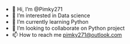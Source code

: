 - 👋 Hi, I’m @Pimky271
- 👀 I’m interested in Data science
- 🌱 I’m currently learning Python
- 💞️ I’m looking to collaborate on Python project
- 📫 How to reach me pimky271@outlook.com

<!---
Pimky271/Pimky271 is a ✨ special ✨ repository because its `README.md` (this file) appears on your GitHub profile.
You can click the Preview link to take a look at your changes.
--->
